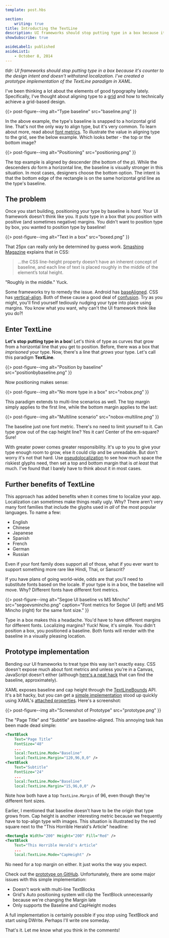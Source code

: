 ```yaml
---
template: post.hbs

section:
    writing: true
title: Introducting the TextLine
description: UI frameworks should stop putting type in a box because it's counter to the design intent and doesn't withstand localization. I've created a prototype implementation of the TextLine paradigm in XAML.
showSubscribe: true

asideLabel1: published
asideList1:
    - October 8, 2014
---
```


*tldr: UI frameworks should stop putting type in a box because it's counter to the design intent and doesn't withstand localization. I've created a prototype implementation of the TextLine paradigm in XAML.*

I've been thinking a lot about the elements of good typography lately. Specifically, I've thought about aligning type to a [grid](http://en.wikipedia.org/wiki/Grid_%28graphic_design%29) and how to technically achieve a grid-based design.

{{> post-figure--img
    alt="Type baseline"
    src="baseline.png"
}}

In the above example, the type's baseline is snapped to a horizontal grid line. That's not the only way to align type, but it's very common. To learn about more, read about [font metrics](http://en.wikipedia.org/wiki/Typeface#Font_metrics). To illustrate the value in aligning type to the grid, see the below example. Which looks better - the top or the bottom image?

{{> post-figure--img
    alt="Positioning"
    src="positioning.png"
}}

The top example is aligned by descender (the bottom of the *p*). While the descenders *do* form a horizontal line, the baseline is visually stronger in this situation. In most cases, designers choose the bottom option. The intent is that the bottom edge of the rectangle is on the same horizontal grid line as the type's baseline.

## The problem

Once you start building, positioning your type by baseline is *hard*. Your UI framework doesn't think like you. It puts type in a box that you position with positive (and sometimes negative) margins. You didn't want to position type by box, you wanted to position type by baseline!

{{> post-figure--img
    alt="Text in a box"
    src="boxed.png"
}}

That 25px can really only be determined by guess work. [Smashing Magazine](http://www.smashingmagazine.com/2012/12/17/css-baseline-the-good-the-bad-and-the-ugly/) explains that in CSS:

> ...the CSS line-height property doesn’t have an inherent concept of baseline, and each line of text is placed roughly in the middle of the element’s total height.

"Roughly in the middle." Yuck.

Some frameworks try to remedy the issue. Android has [baseAligned](http://www.doubleencore.com/2013/10/shifty-baseline-alignment/). CSS has [vertical-align](http://www.w3schools.com/cssref/pr_pos_vertical-align.asp). Both of these cause a good deal of [confusion](http://css-tricks.com/what-is-vertical-align/). Try as you might, you'll find yourself tediously nudging your type into place using margins. You know what you want, why can't the UI framework think like you do?!

## Enter TextLine

**Let's stop putting type in a box**! Let's think of type as curves that grow from a horizontal line that you get to position. Before, there was a box that *imprisoned* your type. Now, there's a line that *grows* your type. Let's call this paradigm **TextLine**.

{{> post-figure--img
    alt="Position by baseline"
    src="positionbybaseline.png"
}}

Now positioning makes sense:

{{> post-figure--img
    alt="No more type in a box"
    src="nobox.png"
}}

This paradigm extends to multi-line scenarios as well. The top margin simply applies to the first line, while the bottom margin applies to the last:

{{> post-figure--img
    alt="Multiline scenario"
    src="nobox-multiline.png"
}}

The baseline just one font metric. There's no need to limit yourself to it. Can type grow out of the cap height line? Yes it can! Center of the em-square? Sure!

With greater power comes greater responsibility. It's up to you to give your type enough room to grow, else it could clip and be unreadable. But don't worry it's not that hard. Use [pseudolocalization](http://en.wikipedia.org/wiki/Pseudolocalization) to see how much space the riskiest glyphs need, then set a top and bottom margin that is *at least* that much. I've found that I barely have to think about it in most cases.

## Further benefits of TextLine

This approach has added benefits when it comes time to localize your app. Localization can sometimes make things really ugly. Why? There aren't very many font families that include the glyphs used in *all* of the most popular languages. To name a few:

* English
* Chinese
* Japanese
* Spanish
* French
* German
* Russian

Even if your font family does support all of those, what if you ever want to support something more rare like Hindi, Thai, or Sanscrit?

If you have plans of going world-wide, odds are that you'll need to substitute fonts based on the locale. If your type is in a box, the baseline will move. Why? Different fonts have different font metrics.

{{> post-figure--img
    alt="Segoe UI baseline vs MS Mincho"
    src="segoevsmincho.png"
    caption="Font metrics for Segoe UI (left) and MS Mincho (right) for the same font size."
}}

Type in a box makes this a headache. You'd have to have different margins for different fonts. Localizing margins? Yuck! Now, it's simple. You didn't position a box, you positioned a baseline. Both fonts will render with the baseline in a visually pleasing location.

## Prototype implementation

Bending our UI frameworks to treat type this way isn't exactly easy. CSS doesn't expose much about font metrics and unless you're in a Canvas, JavaScript doesn't either (although [here's a neat hack](http://stackoverflow.com/questions/10247132/how-can-i-get-the-height-of-the-baseline-of-a-certain-font) that can find the baseline, approximately).

XAML exposes baseline and cap height through the [TextLineBounds](http://msdn.microsoft.com/en-us/library/windows/apps/xaml/windows.ui.xaml.textlinebounds.aspx) API. It's a bit hacky, but you can get a [simple implementation](https://github.com/Cryclops/prototypes-textline) stood up quickly using XAML's [attached properties](http://msdn.microsoft.com/en-us/library/ms749011(v=vs.110).aspx). Here's a screenshot:

{{> post-figure--img
    alt="Screenshot of Prototype"
    src="prototype.png"
}}

The "Page Title" and "Subtitle" are baseline-aligned. This annoying task has been made dead simple:

```xml
<TextBlock
    Text="Page Title"
    FontSize="48"
    ...
    local:TextLine.Mode="Baseline"
    local:TextLine.Margin="120,96,0,0" />
<TextBlock
    Text="Subtitle"
    FontSize="24"
    ...
    local:TextLine.Mode="Baseline"
    local:TextLine.Margin="15,96,0,0" />
```
Note how both have a top `TextLine.Margin` of 96, even though they're different font sizes.

Earlier, I mentioned that baseline doesn't have to be the origin that type grows from. Cap height is another interesting metric because we frequently have to top-align type with images. This situation is illustrated by the red square next to the "This Horrible Herald's Article" headline:

```xml
<Rectangle Width="200" Height="200" Fill="Red" />
<TextBlock
    Text="This Horrible Herald's Article"
    ...
    local:TextLine.Mode="CapHeight" />
```
No need for a top margin on either. It just works the way you expect.

Check out the [prototype on GitHub](https://github.com/Cryclops/prototypes-textline). Unfortunately, there are some major issues with this simple implementation:

* Doesn't work with multi-line TextBlocks
* Grid's Auto positioning system will clip the TextBlock unnecessarily because we're changing the Margin late
* Only supports the Baseline and CapHeight modes

A full implementation is certainly possible if you stop using TextBlock and start using DWrite. Perhaps I'll write one someday.

That's it. Let me know what you think in the comments!
